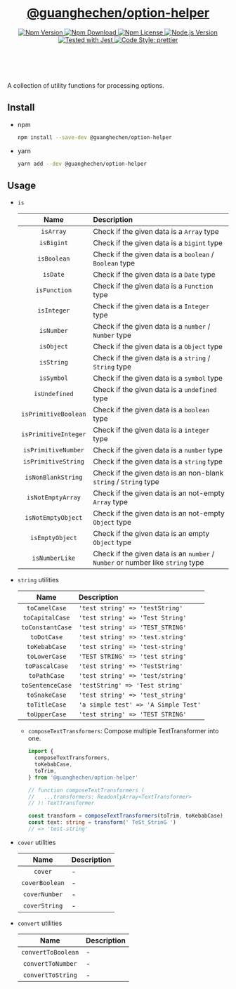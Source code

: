 <header>
  <h1 align="center">
    <a href="https://github.com/guanghechen/node-scaffolds/tree/main/packages/option-helper#readme">@guanghechen/option-helper</a>
  </h1>
  <div align="center">
    <a href="https://www.npmjs.com/package/@guanghechen/option-helper">
      <img
        alt="Npm Version"
        src="https://img.shields.io/npm/v/@guanghechen/option-helper.svg"
      />
    </a>
    <a href="https://www.npmjs.com/package/@guanghechen/option-helper">
      <img
        alt="Npm Download"
        src="https://img.shields.io/npm/dm/@guanghechen/option-helper.svg"
      />
    </a>
    <a href="https://www.npmjs.com/package/@guanghechen/option-helper">
      <img
        alt="Npm License"
        src="https://img.shields.io/npm/l/@guanghechen/option-helper.svg"
      />
    </a>
    <a href="https://github.com/nodejs/node">
      <img
        alt="Node.js Version"
        src="https://img.shields.io/node/v/@guanghechen/option-helper"
      />
    </a>
    <a href="https://github.com/facebook/jest">
      <img
        alt="Tested with Jest"
        src="https://img.shields.io/badge/tested_with-jest-9c465e.svg"
      />
    </a>
    <a href="https://github.com/prettier/prettier">
      <img
        alt="Code Style: prettier"
        src="https://img.shields.io/badge/code_style-prettier-ff69b4.svg?style=flat-square"
      />
    </a>
  </div>
</header>
<br/>


A collection of utility functions for processing options.

## Install

* npm

  ```bash
  npm install --save-dev @guanghechen/option-helper
  ```

* yarn

  ```bash
  yarn add --dev @guanghechen/option-helper
  ```

## Usage


  * `is`

    Name                  | Description
    :--------------------:|:----------------------------------------------------------------
    `isArray`             | Check if the given data is a `Array` type
    `isBigint`            | Check if the given data is a `bigint` type
    `isBoolean`           | Check if the given data is a `boolean` / `Boolean` type
    `isDate`              | Check if the given data is a `Date` type
    `isFunction`          | Check if the given data is a `Function` type
    `isInteger`           | Check if the given data is a `Integer` type
    `isNumber`            | Check if the given data is a `number` / `Number` type
    `isObject`            | Check if the given data is a `Object` type
    `isString`            | Check if the given data is a `string` / `String` type
    `isSymbol`            | Check if the given data is a `symbol` type
    `isUndefined`         | Check if the given data is a `undefined` type
    `isPrimitiveBoolean`  | Check if the given data is a `boolean` type
    `isPrimitiveInteger`  | Check if the given data is a `integer` type
    `isPrimitiveNumber`   | Check if the given data is a `number` type
    `isPrimitiveString`   | Check if the given data is a `string` type
    `isNonBlankString`    | Check if the given data is an non-blank `string` / `String` type
    `isNotEmptyArray`     | Check if the given data is an not-empty `Array` type
    `isNotEmptyObject`    | Check if the given data is an not-empty `Object` type
    `isEmptyObject`       | Check if the given data is an empty `Object` type
    `isNumberLike`        | Check if the given data is an `number` / `Number` or number like `string` type


  * `string` utilities

    Name                  | Description
    :--------------------:|:---------------------------------------
    `toCamelCase`         | `'test string' => 'testString'`
    `toCapitalCase`       | `'test string' => 'Test String'`
    `toConstantCase`      | `'test string' => 'TEST_STRING'`
    `toDotCase`           | `'test string' => 'test.string'`
    `toKebabCase`         | `'test string' => 'test-string'`
    `toLowerCase`         | `'TEST STRING' => 'test string'`
    `toPascalCase`        | `'test string' => 'TestString'`
    `toPathCase`          | `'test string' => 'test/string'`
    `toSentenceCase`      | `'testString' => 'Test string'`
    `toSnakeCase`         | `'test string' => 'test_string'`
    `toTitleCase`         | `'a simple test' => 'A Simple Test'`
    `toUpperCase`         | `'test string' => 'TEST STRING'`


    - `composeTextTransformers`: Compose multiple TextTransformer into one.

      ```typescript
      import {
        composeTextTransformers,
        toKebabCase,
        toTrim,
      } from '@guanghechen/option-helper'

      // function composeTextTransformers (
      //   ...transformers: ReadonlyArray<TextTransformer>
      // ): TextTransformer

      const transform = composeTextTransformers(toTrim, toKebabCase)
      const text: string = transform(' TeSt_StrinG ')
      // => 'test-string'
      ```

  * `cover` utilities

    Name                  | Description
    :--------------------:|:---------------------------------------
    `cover`               | -
    `coverBoolean`        | -
    `coverNumber`         | -
    `coverString`         | -

  * `convert` utilities

    Name                  | Description
    :--------------------:|:---------------------------------------
    `convertToBoolean`    | -
    `convertToNumber`     | -
    `convertToString`     | -


[homepage]: https://github.com/guanghechen/node-scaffolds/tree/main/packages/option-helper#readme
